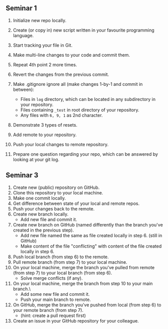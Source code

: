 ## Seminar 1 

1. Initialize new repo locally.
2. Create (or copy in) new script written in your favourite programming language.
3. Start tracking your file in Git.
4. Make multi-line changes to your code and commit them.
5. Repeat 4th point 2 more times.
6. Revert the changes from the previous commit.
7. Make .gitignore ignore all (make changes 1-by-1 and commit in between):
    * Files in `log` directory, which can be located in any subdirectory in your repository. 
    * Files containing `_test` in root directory of your repository.
    * Any files with `6, 9, 1` as 2nd character.

8. Demonstrate 3 types of resets.
9. Add remote to your repository.
10. Push your local changes to remote repository.
11. Prepare one question regarding your repo, which can be answered by looking at your git log.

## Seminar 3

1. Create new (public) repository on GitHub.
2. Clone this repository to your local machine.
3. Make one commit locally.
4. Get difference between state of your local and remote repos.
5. Push your changes back to the remote.
6. Create new branch locally.
    * Add new file and commit it.
7. Create new branch on GitHub (named differently than the branch you've created in the previous step). 
    * Add new file named the same as file created locally in step 6. (still in GitHub)
    * Make content of the file "conflicting" with content of the file created locally in step 6.
8. Push local branch (from step 6) to the remote. 
9. Pull remote branch (from step 7) to your local machine.
10. On your local machine, merge the branch you've pulled from remote (from step 7) to your local branch (from step 6).
    * Solve merge conflicts (if any).
11. On your local machine, merge the branch from step 10 to your main branch.\
    * Add some new file and commit it.
    * Push your main branch to remote.
12. On GitHub, merge the branch you've pushed from local (from step 6) to your remote branch (from step 7).
    * (hint: create a pull request first)
13. Create an issue in your GitHub repository for your colleague.